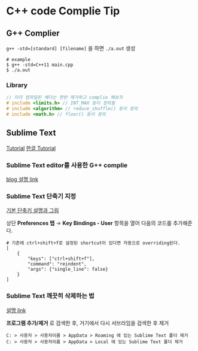 # C++ code Complie Tip

## G++ Complier 

`g++ -std=[standard] [filename]` 을 하면 `./a.out` 생성 

```shell
# example
$ g++ -std=C++11 main.cpp 
$ ./a.out 
```



### Library

```c++
// 미리 컴파일된 헤더는 한번 제거하고 complie 해보자
# include <limits.h> // INT_MAX 등이 정의됨 
# include <algorithm> // reduce_shuffle() 등이 정의
# include <math.h> // floor() 등이 정의
```



## Sublime Text 

[Tutorial](https://jeonghakhur.gitbooks.io/sublime-text3/content/) [한글 Tutorial](https://www.opentutorials.org/module/406/3595)

### Sublime Text editor를 사용한 G++ complie

[blog 설명 link](https://miracleyoo.tistory.com/m/15)



### Sublime Text 단축기 지정

[기본 단축키 설명과 그림](https://codedragon.tistory.com/7211)

상단 **Preferences 탭** → **Key Bindings - User** 항목을 열어 다음의 코드를 추가해준다.

```shell
# 기존에 ctrl+shift+f로 설정된 shortcut이 있다면 자동으로 overriding된다.
[
	{
		"keys": ["ctrl+shift+f"], 
		"command": "reindent", 
		"args": {"single_line": false}
	}
]
```



### Sublime Text 깨끗히 삭제하는 법

[설명 link](https://dev-strender.github.io/articles/2018-06/reinstallation-of-sublime-text-3)

**프로그램 추가/제거** 로 검색한 후, 거기에서 다시 서브라임을 검색한 후 제거

```shell
C: > 사용자 > 사용자이름 > AppData > Roaming 에 있는 Sublime Text 폴더 제거
C: > 사용자 > 사용자이름 > AppData > Local 에 있는 Sublime Text 폴더 제거
```

